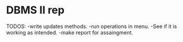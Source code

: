 # DBMS II rep
TODOS:  -write updates methods.
	-run operations in menu.
	-See if it is working as intended.
	-make report for assaingment.

